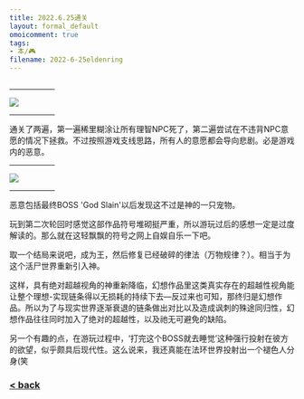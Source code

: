 ```yaml
---
title: 2022.6.25通关
layout: formal_default
omoicomment: true
tags:
- 本/🎮
filename: 2022-6-25eldenring
---
```


<iframe width="1px" height="1px" src="https://www.youtube.com/embed/s1LwS0UHJnA?autoplay=0" frameborder="0" 
        allow="autoplay; encrypted-media" allowfullscreen> </iframe>
<hr style="width:80px;text-align:left;margin-left:0">
<img src="https://drive.google.com/thumbnail?id=17WE6QPALXZ7QSEReC3yRWJ_W2tqNdS_5&sz=w800" /><br>
<hr style="width:80px;text-align:left;margin-left:0">
通关了两遍，第一遍稀里糊涂让所有理智NPC死了，第二遍尝试在不违背NPC意愿的情况下拯救。不过按照游戏支线思路，所有人的意愿都会导向悲剧。必是游戏内的恶意。
<hr style="width:80px;text-align:left;margin-left:0">
<img src="https://drive.google.com/thumbnail?id=17Z3kUZLxOyhA6tGWMoAz2mtuWeSROb49&sz=w800" /><br>
<hr style="width:80px;text-align:left;margin-left:0">
恶意包括最终BOSS 'God Slain'以后发现这不过是神的一只宠物。

玩到第二次轮回时感觉这部作品符号堆砌挺严重，所以游玩过后的感想一定是过度解读的。那么就在这轻飘飘的符号之网上自娱自乐一下吧。

取一个结局来说吧，成为王，然后修复已经破碎的律法（万物规律？）。相当于为这个活尸世界重新引入神。

这样，具有绝对超越视角的神重新降临，幻想作品里这类真实存在的超越性视角能让整个理想-实现链条得以无损耗的持续下去—反过来也可知，那终归是幻想作品。所以为了与现实世界逐渐衰退的链条做出对比以及造成讽刺的殊途同归性，幻想作品往往同时加入了绝对的超越性，以及祂无可避免的缺陷。

另一个有趣的点，在游玩过程中，‘打完这个BOSS就去睡觉’这种强行投射在彼方的欲望，似乎颇具后现代性。这么说来，我还真能在法环世界投射出一个褪色人分身(笑

### [< back](https://wzetto.github.io/wz369.github.io/omoi_main/omoi.html)
